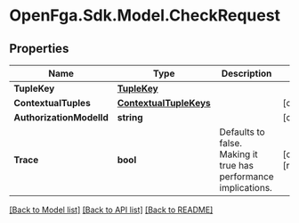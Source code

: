 # OpenFga.Sdk.Model.CheckRequest

## Properties

Name | Type | Description | Notes
------------ | ------------- | ------------- | -------------
**TupleKey** | [**TupleKey**](TupleKey.md) |  | 
**ContextualTuples** | [**ContextualTupleKeys**](ContextualTupleKeys.md) |  | [optional] 
**AuthorizationModelId** | **string** |  | [optional] 
**Trace** | **bool** | Defaults to false. Making it true has performance implications. | [optional] [readonly] 

[[Back to Model list]](../README.md#models) [[Back to API list]](../README.md#api-endpoints) [[Back to README]](../README.md)

